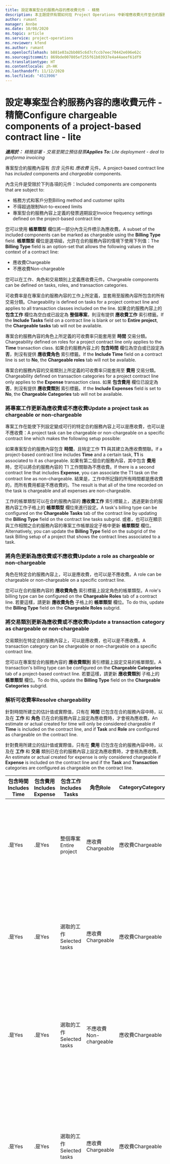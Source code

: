 ```yaml
---
title: 設定專案型合約服務內容的應收費元件 - 精簡
description: 本主題提供有關如何在 Project Operations 中新增應收費元件至合約服務內容的資訊。
author: rumant
manager: Annbe
ms.date: 10/08/2020
ms.topic: article
ms.service: project-operations
ms.reviewer: kfend
ms.author: rumant
ms.openlocfilehash: b881e03a2bb085c6d7cfccb7eec70442e696e62c
ms.sourcegitcommit: 869bde007805ef255f61b03937e4a44aeef61df9
ms.translationtype: HT
ms.contentlocale: zh-HK
ms.lasthandoff: 11/12/2020
ms.locfileid: "4513906"
---
```

# <a name="configure-chargeable-components-of-a-project-based-contract-line---lite"></a><span data-ttu-id="54bd2-103">設定專案型合約服務內容的應收費元件 - 精簡</span><span class="sxs-lookup"><span data-stu-id="54bd2-103">Configure chargeable components of a project-based contract line - lite</span></span>

<span data-ttu-id="54bd2-104">_**適用於：** 精簡部署 - 交易至開立預估發票_</span><span class="sxs-lookup"><span data-stu-id="54bd2-104">_**Applies To:** Lite deployment - deal to proforma invoicing_</span></span>

<span data-ttu-id="54bd2-105">專案型合約服務內容有 *包含* 元件和 *應收費* 元件。</span><span class="sxs-lookup"><span data-stu-id="54bd2-105">A project-based contract line has *included* components and *chargeable* components.</span></span>

<span data-ttu-id="54bd2-106">內含元件是受限於下列各項的元件：</span><span class="sxs-lookup"><span data-stu-id="54bd2-106">Included components are components that are subject to:</span></span>

  - <span data-ttu-id="54bd2-107">帳務方式和客戶分割</span><span class="sxs-lookup"><span data-stu-id="54bd2-107">Billing method and customer splits</span></span>
  - <span data-ttu-id="54bd2-108">不得超過限制</span><span class="sxs-lookup"><span data-stu-id="54bd2-108">Not-to-exceed limits</span></span> 
  - <span data-ttu-id="54bd2-109">專案型合約服務內容上定義的發票週期設定</span><span class="sxs-lookup"><span data-stu-id="54bd2-109">Invoice frequency settings defined on the project-based contract line</span></span>

<span data-ttu-id="54bd2-110">您可以使用 **帳單類型** 欄位將一部分內含元件標示為應收費。</span><span class="sxs-lookup"><span data-stu-id="54bd2-110">A subset of the included components can be marked as chargeable using the **Billing Type** field.</span></span> <span data-ttu-id="54bd2-111">**帳單類型** 欄位是選項組，允許在合約服務內容的情境下使用下列值：</span><span class="sxs-lookup"><span data-stu-id="54bd2-111">The **Billing Type** field is an option-set that allows the following values in the context of a contract line:</span></span>

  - <span data-ttu-id="54bd2-112">應收費</span><span class="sxs-lookup"><span data-stu-id="54bd2-112">Chargeable</span></span>
  - <span data-ttu-id="54bd2-113">不應收費</span><span class="sxs-lookup"><span data-stu-id="54bd2-113">Non-chargeable</span></span>

<span data-ttu-id="54bd2-114">您可以在工作、角色和交易類別上定義應收費元件。</span><span class="sxs-lookup"><span data-stu-id="54bd2-114">Chargeable components can be defined on tasks, roles, and transaction categories.</span></span>

<span data-ttu-id="54bd2-115">可收費率是在專案合約服務內容的工作上所定義，並套用至服務內容所包含的所有交易分類。</span><span class="sxs-lookup"><span data-stu-id="54bd2-115">Chargeability is defined on tasks for a project contract line and applies to all transaction classes included on the line.</span></span> <span data-ttu-id="54bd2-116">如果合約服務內容上的 **包含工作** 欄位為空白或已設定為 **整個專案**，則沒有提供 **應收費工作** 索引標籤。</span><span class="sxs-lookup"><span data-stu-id="54bd2-116">If the **Include Tasks** field on a contract line is blank or set to **Entire project**, the **Chargeable tasks** tab will not be available.</span></span>

<span data-ttu-id="54bd2-117">專案合約服務內容的角色上所定義的可收費率只能套用至 **時間** 交易分類。</span><span class="sxs-lookup"><span data-stu-id="54bd2-117">Chargeability defined on roles for a project contract line only applies to the **Time** transaction class.</span></span> <span data-ttu-id="54bd2-118">如果合約服務內容上的 **包含時間** 欄位為空白或已設定為 **否**，則沒有提供 **應收費角色** 索引標籤。</span><span class="sxs-lookup"><span data-stu-id="54bd2-118">If the **Include Time** field on a contract line is set to **No**, the **Chargeable roles** tab will not be available.</span></span>

<span data-ttu-id="54bd2-119">專案合約服務內容的交易類別上所定義的可收費率只能套用至 **費用** 交易分類。</span><span class="sxs-lookup"><span data-stu-id="54bd2-119">Chargeability defined on transaction categories for a project contract line only applies to the **Expense** transaction class.</span></span> <span data-ttu-id="54bd2-120">如果 **包含費用** 欄位已設定為 **否**，則沒有提供 **應收費類別** 索引標籤。</span><span class="sxs-lookup"><span data-stu-id="54bd2-120">If the **Include Expenses** field is set to **No**, the **Chargeable Categories** tab will not be available.</span></span>

### <a name="update-a-project-task-as-chargeable-or-non-chargeable"></a><span data-ttu-id="54bd2-121">將專案工作更新為應收費或不應收費</span><span class="sxs-lookup"><span data-stu-id="54bd2-121">Update a project task as chargeable or non-chargeable</span></span>

<span data-ttu-id="54bd2-122">專案工作在能使下列設定變成可行的特定合約服務內容上可以是應收費，也可以是不應收費：</span><span class="sxs-lookup"><span data-stu-id="54bd2-122">A project task can be chargeable or non-chargeable on a specific contract line which makes the following setup possible:</span></span>

<span data-ttu-id="54bd2-123">如果專案型合約服務內容包含 **時間**，且特定工作 **T1** 與其建立為應收費關聯。</span><span class="sxs-lookup"><span data-stu-id="54bd2-123">If a project-based contract line includes **Time** and a certain task, **T1** is associated to it as chargeable.</span></span> <span data-ttu-id="54bd2-124">如果有第二個合約服務內容，其中包含 **費用** 時，您可以將合約服務內容的 T1 工作關聯為不應收費。</span><span class="sxs-lookup"><span data-stu-id="54bd2-124">If there is a second contract line that includes **Expense**, you can associate the T1 task on the contract line as non-chargeable.</span></span> <span data-ttu-id="54bd2-125">結果是，工作中所記錄的所有時間都是應收費的，而所有費用都是不應收費的。</span><span class="sxs-lookup"><span data-stu-id="54bd2-125">The result is that all of the time recorded on the task is chargeable and all expenses are non-chargeable.</span></span>

<span data-ttu-id="54bd2-126">工作的帳單類型可以在合約服務內容的 **應收費工作** 索引標籤上，透過更新合約服務內容工作子格上的 **帳單類型** 欄位來進行設定。</span><span class="sxs-lookup"><span data-stu-id="54bd2-126">A task's billing type can be configured on the **Chargeable Tasks** tab of the contract line by updating the **Billing Type** field on the contract line tasks subgrid.</span></span> <span data-ttu-id="54bd2-127">或者，也可以在顯示與工作相關之合約服務內容的專案工作帳單設定子格中更新 **帳單類型** 欄位。</span><span class="sxs-lookup"><span data-stu-id="54bd2-127">Alternatively, you can update the **Billing Type** field on the subgrid of the task Billing setup of a project that shows the contract lines associated to a task.</span></span>

### <a name="update-a-role-as-chargeable-or-non-chargeable"></a><span data-ttu-id="54bd2-128">將角色更新為應收費或不應收費</span><span class="sxs-lookup"><span data-stu-id="54bd2-128">Update a role as chargeable or non-chargeable</span></span>

<span data-ttu-id="54bd2-129">角色在特定合約服務內容上，可以是應收費，也可以是不應收費。</span><span class="sxs-lookup"><span data-stu-id="54bd2-129">A role can be chargeable or non-chargeable on a specific contract line.</span></span>

<span data-ttu-id="54bd2-130">您可以在合約服務內容的 **應收費角色** 索引標籤上設定角色的帳單類型。</span><span class="sxs-lookup"><span data-stu-id="54bd2-130">A role's billing type can be configured on the **Chargeable Roles** tab of a contract line.</span></span> <span data-ttu-id="54bd2-131">若要這樣，請更新 **應收費角色** 子格上的 **帳單類型** 欄位。</span><span class="sxs-lookup"><span data-stu-id="54bd2-131">To do this, update the **Billing Type** field on the **Chargeable Roles** subgrid.</span></span>

### <a name="update-a-transaction-category-as-chargeable-or-non-chargeable"></a><span data-ttu-id="54bd2-132">將交易類別更新為應收費或不應收費</span><span class="sxs-lookup"><span data-stu-id="54bd2-132">Update a transaction category as chargeable or non-chargeable</span></span>

<span data-ttu-id="54bd2-133">交易類別在特定合約服務內容上，可以是應收費，也可以是不應收費。</span><span class="sxs-lookup"><span data-stu-id="54bd2-133">A transaction category can be chargeable or non-chargeable on a specific contract line.</span></span>

<span data-ttu-id="54bd2-134">您可以在專案型合約服務內容的 **應收費類別** 索引標籤上設定交易的帳單類型。</span><span class="sxs-lookup"><span data-stu-id="54bd2-134">A transaction's billing type can be configured on the **Chargeable Categories** tab of a project-based contract line.</span></span> <span data-ttu-id="54bd2-135">若要這樣，請更新 **應收費類別** 子格上的 **帳單類型** 欄位。</span><span class="sxs-lookup"><span data-stu-id="54bd2-135">To do this, update the **Billing Type** field on the **Chargeable Categories** subgrid.</span></span>

### <a name="resolve-chargeability"></a><span data-ttu-id="54bd2-136">解析可收費率</span><span class="sxs-lookup"><span data-stu-id="54bd2-136">Resolve chargeability</span></span>

<span data-ttu-id="54bd2-137">針對時間所建立的估計值或實際值，只有在 **時間** 已包含在合約服務內容中時，以及在 **工作** 和 **角色** 已在合約服務內容上設定為應收費時，才會視為應收費。</span><span class="sxs-lookup"><span data-stu-id="54bd2-137">An estimate or actual created for time will only be considered chargeable if **Time** is included on the contract line, and if **Task** and **Role** are configured as chargeable on the contract line.</span></span>

<span data-ttu-id="54bd2-138">針對費用所建立的估計值或實際值，只有在 **費用** 已包含在合約服務內容中時，以及在 **工作** 和 **交易** 類別已在合約服務內容上設定為應收費時，才會視為應收費。</span><span class="sxs-lookup"><span data-stu-id="54bd2-138">An estimate or actual created for expense is only considered chargeable if **Expense** is included on the contract line and if the **Task** and **Transaction** categories are configured as chargeable on the contract line.</span></span>


| <span data-ttu-id="54bd2-139">包含時間</span><span class="sxs-lookup"><span data-stu-id="54bd2-139">Includes Time</span></span> | <span data-ttu-id="54bd2-140">包含費用</span><span class="sxs-lookup"><span data-stu-id="54bd2-140">Includes Expense</span></span> | <span data-ttu-id="54bd2-141">包含工作</span><span class="sxs-lookup"><span data-stu-id="54bd2-141">Includes Tasks</span></span> | <span data-ttu-id="54bd2-142">角色</span><span class="sxs-lookup"><span data-stu-id="54bd2-142">Role</span></span>           | <span data-ttu-id="54bd2-143">Category</span><span class="sxs-lookup"><span data-stu-id="54bd2-143">Category</span></span>       | <span data-ttu-id="54bd2-144">工作​​</span><span class="sxs-lookup"><span data-stu-id="54bd2-144">Task</span></span>                                                                                                      |
|---------------|------------------|----------------|----------------|----------------|-----------------------------------------------------------------------------------------------------------|
| <span data-ttu-id="54bd2-145">.是</span><span class="sxs-lookup"><span data-stu-id="54bd2-145">Yes</span></span>           | <span data-ttu-id="54bd2-146">.是</span><span class="sxs-lookup"><span data-stu-id="54bd2-146">Yes</span></span>              | <span data-ttu-id="54bd2-147">整個專案</span><span class="sxs-lookup"><span data-stu-id="54bd2-147">Entire project</span></span> | <span data-ttu-id="54bd2-148">應收費</span><span class="sxs-lookup"><span data-stu-id="54bd2-148">Chargeable</span></span>     | <span data-ttu-id="54bd2-149">應收費</span><span class="sxs-lookup"><span data-stu-id="54bd2-149">Chargeable</span></span>     | <span data-ttu-id="54bd2-150">時間實際值的帳單：**應收費**</span><span class="sxs-lookup"><span data-stu-id="54bd2-150">Billing on a Time actual: **Chargeable**</span></span> </br> <span data-ttu-id="54bd2-151">費用實際值的帳單類型：**應收費**</span><span class="sxs-lookup"><span data-stu-id="54bd2-151">Billing type on Expense actual: **Chargeable**</span></span>           |
| <span data-ttu-id="54bd2-152">.是</span><span class="sxs-lookup"><span data-stu-id="54bd2-152">Yes</span></span>           | <span data-ttu-id="54bd2-153">.是</span><span class="sxs-lookup"><span data-stu-id="54bd2-153">Yes</span></span>              | <span data-ttu-id="54bd2-154">選取的工作</span><span class="sxs-lookup"><span data-stu-id="54bd2-154">Selected tasks</span></span> | <span data-ttu-id="54bd2-155">應收費</span><span class="sxs-lookup"><span data-stu-id="54bd2-155">Chargeable</span></span>     | <span data-ttu-id="54bd2-156">應收費</span><span class="sxs-lookup"><span data-stu-id="54bd2-156">Chargeable</span></span>     | <span data-ttu-id="54bd2-157">時間實際值的帳單：**應收費**</span><span class="sxs-lookup"><span data-stu-id="54bd2-157">Billing on a Time actual: **Chargeable**</span></span> </br> <span data-ttu-id="54bd2-158">費用實際值的帳單類型：**應收費**</span><span class="sxs-lookup"><span data-stu-id="54bd2-158">Billing type on Expense actual: **Chargeable**</span></span>           |
| <span data-ttu-id="54bd2-159">.是</span><span class="sxs-lookup"><span data-stu-id="54bd2-159">Yes</span></span>           | <span data-ttu-id="54bd2-160">.是</span><span class="sxs-lookup"><span data-stu-id="54bd2-160">Yes</span></span>              | <span data-ttu-id="54bd2-161">選取的工作</span><span class="sxs-lookup"><span data-stu-id="54bd2-161">Selected tasks</span></span> | <span data-ttu-id="54bd2-162">不應收費</span><span class="sxs-lookup"><span data-stu-id="54bd2-162">Non-chargeable</span></span> | <span data-ttu-id="54bd2-163">應收費</span><span class="sxs-lookup"><span data-stu-id="54bd2-163">Chargeable</span></span>     | <span data-ttu-id="54bd2-164">時間實際值的帳單：**不應收費**</span><span class="sxs-lookup"><span data-stu-id="54bd2-164">Billing on a Time actual: **Non-chargeable**</span></span> </br> <span data-ttu-id="54bd2-165">費用實際值的帳單類型：**應收費**</span><span class="sxs-lookup"><span data-stu-id="54bd2-165">Billing type on Expense actual: **Chargeable**</span></span>       |
| <span data-ttu-id="54bd2-166">.是</span><span class="sxs-lookup"><span data-stu-id="54bd2-166">Yes</span></span>           | <span data-ttu-id="54bd2-167">.是</span><span class="sxs-lookup"><span data-stu-id="54bd2-167">Yes</span></span>              | <span data-ttu-id="54bd2-168">選取的工作</span><span class="sxs-lookup"><span data-stu-id="54bd2-168">Selected tasks</span></span> | <span data-ttu-id="54bd2-169">應收費</span><span class="sxs-lookup"><span data-stu-id="54bd2-169">Chargeable</span></span>     | <span data-ttu-id="54bd2-170">應收費</span><span class="sxs-lookup"><span data-stu-id="54bd2-170">Chargeable</span></span>     | <span data-ttu-id="54bd2-171">時間實際值的帳單：**不應收費**</span><span class="sxs-lookup"><span data-stu-id="54bd2-171">Billing on a Time actual: **Non-chargeable**</span></span> </br> <span data-ttu-id="54bd2-172">費用實際值的帳單類型：**不應收費**</span><span class="sxs-lookup"><span data-stu-id="54bd2-172">Billing type on Expense actual:   **Non-chargeable**</span></span> |
| <span data-ttu-id="54bd2-173">.是</span><span class="sxs-lookup"><span data-stu-id="54bd2-173">Yes</span></span>           | <span data-ttu-id="54bd2-174">.是</span><span class="sxs-lookup"><span data-stu-id="54bd2-174">Yes</span></span>              | <span data-ttu-id="54bd2-175">選取的工作</span><span class="sxs-lookup"><span data-stu-id="54bd2-175">Selected tasks</span></span> | <span data-ttu-id="54bd2-176">不應收費</span><span class="sxs-lookup"><span data-stu-id="54bd2-176">Non-chargeable</span></span> | <span data-ttu-id="54bd2-177">應收費</span><span class="sxs-lookup"><span data-stu-id="54bd2-177">Chargeable</span></span>     | <span data-ttu-id="54bd2-178">時間實際值的帳單：**不應收費**</span><span class="sxs-lookup"><span data-stu-id="54bd2-178">Billing on a Time actual: **Non-chargeable**</span></span> </br> <span data-ttu-id="54bd2-179">費用實際值的帳單類型：**不應收費**</span><span class="sxs-lookup"><span data-stu-id="54bd2-179">Billing type on Expense actual:   **Non-chargeable**</span></span> |
| <span data-ttu-id="54bd2-180">.是</span><span class="sxs-lookup"><span data-stu-id="54bd2-180">Yes</span></span>           | <span data-ttu-id="54bd2-181">.是</span><span class="sxs-lookup"><span data-stu-id="54bd2-181">Yes</span></span>              | <span data-ttu-id="54bd2-182">選取的工作</span><span class="sxs-lookup"><span data-stu-id="54bd2-182">Selected tasks</span></span> | <span data-ttu-id="54bd2-183">不應收費</span><span class="sxs-lookup"><span data-stu-id="54bd2-183">Non-chargeable</span></span> | <span data-ttu-id="54bd2-184">不應收費</span><span class="sxs-lookup"><span data-stu-id="54bd2-184">Non-chargeable</span></span> | <span data-ttu-id="54bd2-185">時間實際值的帳單：**不應收費**</span><span class="sxs-lookup"><span data-stu-id="54bd2-185">Billing on a Time actual: **Non-chargeable**</span></span> </br> <span data-ttu-id="54bd2-186">費用實際值的帳單類型：**不應收費**</span><span class="sxs-lookup"><span data-stu-id="54bd2-186">Billing type on Expense actual:   **Non-chargeable**</span></span> |
| <span data-ttu-id="54bd2-187">無</span><span class="sxs-lookup"><span data-stu-id="54bd2-187">No</span></span>            | <span data-ttu-id="54bd2-188">.是</span><span class="sxs-lookup"><span data-stu-id="54bd2-188">Yes</span></span>              | <span data-ttu-id="54bd2-189">整個專案</span><span class="sxs-lookup"><span data-stu-id="54bd2-189">Entire project</span></span> | <span data-ttu-id="54bd2-190">無法設定</span><span class="sxs-lookup"><span data-stu-id="54bd2-190">Can't be set</span></span>   | <span data-ttu-id="54bd2-191">應收費</span><span class="sxs-lookup"><span data-stu-id="54bd2-191">Chargeable</span></span>     | <span data-ttu-id="54bd2-192">時間實際值的帳單：**無法使用**</span><span class="sxs-lookup"><span data-stu-id="54bd2-192">Billing on a Time actual: **Not available**</span></span></br><span data-ttu-id="54bd2-193">費用實際值的帳單類型：**應收費**</span><span class="sxs-lookup"><span data-stu-id="54bd2-193">Billing type on Expense actual: **Chargeable**</span></span>          |
| <span data-ttu-id="54bd2-194">無</span><span class="sxs-lookup"><span data-stu-id="54bd2-194">No</span></span>            | <span data-ttu-id="54bd2-195">.是</span><span class="sxs-lookup"><span data-stu-id="54bd2-195">Yes</span></span>              | <span data-ttu-id="54bd2-196">整個專案</span><span class="sxs-lookup"><span data-stu-id="54bd2-196">Entire project</span></span> | <span data-ttu-id="54bd2-197">無法設定</span><span class="sxs-lookup"><span data-stu-id="54bd2-197">Can't be set</span></span>   | <span data-ttu-id="54bd2-198">不應收費</span><span class="sxs-lookup"><span data-stu-id="54bd2-198">Non-chargeable</span></span> | <span data-ttu-id="54bd2-199">時間實際值的帳單：**無法使用**</span><span class="sxs-lookup"><span data-stu-id="54bd2-199">Billing on a Time actual: **Not available**</span></span></br> <span data-ttu-id="54bd2-200">費用實際值的帳單類型：**不應收費**</span><span class="sxs-lookup"><span data-stu-id="54bd2-200">Billing type on Expense actual: **Non-chargeable**</span></span>     |
| <span data-ttu-id="54bd2-201">.是</span><span class="sxs-lookup"><span data-stu-id="54bd2-201">Yes</span></span>           | <span data-ttu-id="54bd2-202">無</span><span class="sxs-lookup"><span data-stu-id="54bd2-202">No</span></span>               | <span data-ttu-id="54bd2-203">整個專案</span><span class="sxs-lookup"><span data-stu-id="54bd2-203">Entire project</span></span> | <span data-ttu-id="54bd2-204">應收費</span><span class="sxs-lookup"><span data-stu-id="54bd2-204">Chargeable</span></span>     | <span data-ttu-id="54bd2-205">無法設定</span><span class="sxs-lookup"><span data-stu-id="54bd2-205">Can't be set</span></span>   | <span data-ttu-id="54bd2-206">時間實際值的帳單：**應收費**</span><span class="sxs-lookup"><span data-stu-id="54bd2-206">Billing on a Time actual: **Chargeable**</span></span> </br> <span data-ttu-id="54bd2-207">費用實際值的帳單類型：**無法使用**</span><span class="sxs-lookup"><span data-stu-id="54bd2-207">Billing type on Expense actual: **Not available**</span></span>        |
| <span data-ttu-id="54bd2-208">.是</span><span class="sxs-lookup"><span data-stu-id="54bd2-208">Yes</span></span>           | <span data-ttu-id="54bd2-209">無</span><span class="sxs-lookup"><span data-stu-id="54bd2-209">No</span></span>               | <span data-ttu-id="54bd2-210">整個專案</span><span class="sxs-lookup"><span data-stu-id="54bd2-210">Entire project</span></span> | <span data-ttu-id="54bd2-211">不應收費</span><span class="sxs-lookup"><span data-stu-id="54bd2-211">Non-chargeable</span></span> | <span data-ttu-id="54bd2-212">無法設定</span><span class="sxs-lookup"><span data-stu-id="54bd2-212">Can't be set</span></span>   | <span data-ttu-id="54bd2-213">時間實際值的帳單：**不應收費**</span><span class="sxs-lookup"><span data-stu-id="54bd2-213">Billing on a Time actual: **Non-chargeable**</span></span> </br><span data-ttu-id="54bd2-214">費用實際值的帳單類型：**無法使用**</span><span class="sxs-lookup"><span data-stu-id="54bd2-214">Billing type on Expense actual: **Not   available**</span></span>   |

